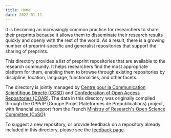```yaml
---
title: Home
date: 2022-01-11
---
```


It is becoming an increasingly common practice for researchers to share their preprints because it allows them to disseminate their research results quickly and openly with the rest of the world. As a result, there is a growing number of preprint-specific and generalist repositories that support the sharing of preprints.

This directory provides a list of preprint repositories that are available to the research community. It helps researchers find the most appropriate platform for them, enabling them to browse through existing repositories by discipline, location, language, functionalities, and other facets.

The directory is jointly managed by [Centre pour la Communication Scientifique Directe (CCSD)](https://www.ccsd.cnrs.fr/en/) and [Confederation of Open Access Repositories (COAR)](https://www.coar-repositories.org). The data in this directory was originally compiled through the GPPdP (Groupe Projet Plateformes de Prepublications) project, with financial support from the French [Ministry of Research's Open Science Committee (CoSO)](https://www.ouvrirlascience.fr/the-committee-for-open-science/).

To suggest a new repository, or provide feedback on a repository already included in this directory, please see the [feedback page](/feedback).
